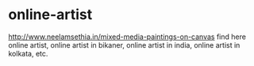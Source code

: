 # online-artist
http://www.neelamsethia.in/mixed-media-paintings-on-canvas find here online artist, online artist in bikaner, online artist in india, online artist in kolkata, etc.
